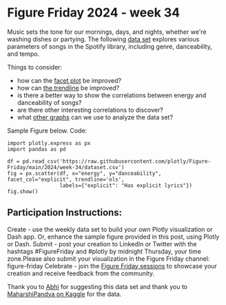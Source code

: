 # Figure Friday 2024 - week 34
Music sets the tone for our mornings, days, and nights, whether we're washing dishes or partying. The following [data set](https://github.com/plotly/Figure-Friday/blob/main/2024/week-34/dataset.csv) explores various parameters of songs in the Spotify library, including genre, danceability, and tempo.

Things to consider:
- how can the [facet plot](https://plotly.com/python/facet-plots/) be improved?
- how can [the trendline](https://plotly.com/python-api-reference/generated/plotly.express.scatter.html#plotly.express.scatter) be improved?
- is there a better way to show the correlations between energy and danceability of songs?
- are there other interesting correlations to discover?
- what [other graphs](https://plotly.com/python/) can we use to analyze the data set?

Sample Figure below.
Code:
```
import plotly.express as px
import pandas as pd

df = pd.read_csv('https://raw.githubusercontent.com/plotly/Figure-Friday/main/2024/week-34/dataset.csv')
fig = px.scatter(df, x="energy", y="danceability", facet_col="explicit", trendline='ols',
                 labels={"explicit": "Has explicit lyrics"})
fig.show()
```

## Participation Instructions:
Create - use the weekly data set to build your own Plotly visualization or Dash app. Or, enhance the sample figure provided in this post, using Plotly or Dash.
Submit - post your creation to LinkedIn or Twitter with the hashtags #FigureFriday and #plotly by midnight Thursday, your time zone.Please also submit your visualization in the Figure Friday channel: ⁠⁠figure-friday
Celebrate - join the [Figure Friday sessions](https://www.addevent.com/event/qK22258533) to showcase your creation and receive feedback from the community.

Thank you to [Abhi](https://www.linkedin.com/in/abhiniti-abhi-wagh-ms-0b6024228/) for suggesting this data set and thank you to [MaharshiPandya on Kaggle](https://www.kaggle.com/datasets/maharshipandya/-spotify-tracks-dataset/data) for the data.
